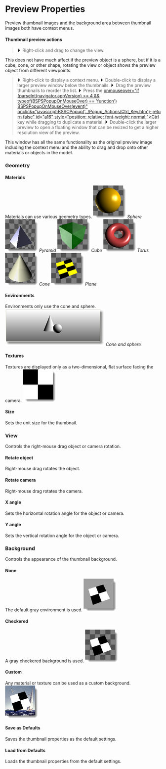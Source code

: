 ---
---

# Preview Properties
Preview thumbnail images and the background area between thumbnail images both have context menus.

#### Thumbnail preview actions

>![images/number-onestep.gif](images/number-onestep.gif)Right-click and drag to change the view.

This does not have much affect if the preview object is a sphere, but if it is a cube, cone, or other shape, rotating the view or object shows the preview object from different viewpoints.

>![images/number-onestep.gif](images/number-onestep.gif)Right-click to display a context menu.
>![images/number-onestep.gif](images/number-onestep.gif)Double-click to display a larger preview window below the thumbnails.
>![images/number-onestep.gif](images/number-onestep.gif)Drag the preview thumbnails to reorder the list.
>![images/number-onestep.gif](images/number-onestep.gif)Press the [onmouseover="if (parseInt(navigator.appVersion) &gt;= 4 &amp;&amp; typeof(BSPSPopupOnMouseOver) == 'function') BSPSPopupOnMouseOver(event)" onclick="javascript:BSSCPopup('../Popup_Actions/Ctrl_Key.htm');;return false" id="a16" style="position: relative; font-weight: normal;">Ctrl]() key while dragging to duplicate a material.
>![images/number-onestep.gif](images/number-onestep.gif)Double-click the larger preview to open a floating window that can be resized to get a higher resolution view of the preview.

This window has all the same functionality as the original preview image including the context menu and the ability to drag and drop onto other materials or objects in the model.

### Geometry

#### Materials
Materials can use various geometry types.
![images/thumbnailsphere.png](images/thumbnailsphere.png) *Sphere*
![images/thumbnailpyramid.png](images/thumbnailpyramid.png) *Pyramid*
![images/thumbnailcube.png](images/thumbnailcube.png) *Cube*
![images/thumbnailtorus.png](images/thumbnailtorus.png) *Torus*
![images/thumbnailcone.png](images/thumbnailcone.png) *Cone*
![images/thumbnailplane.png](images/thumbnailplane.png) *Plane*

#### Environments
Environments only use the cone and sphere.
![images/environmentthumbnail.png](images/environmentthumbnail.png) *Cone and sphere*

#### Textures
Textures are displayed only as a two-dimensional, flat surface facing the camera.
![images/texturepreview.png](images/texturepreview.png)

#### Size
Sets the unit size for the thumbnail.

### View
Controls the right-mouse drag object or camera rotation.

#### Rotate object
Right-mouse drag rotates the object.

#### Rotate camera
Right-mouse drag rotates the camera.

#### X angle
Sets the horizontal rotation angle for the object or camera.

#### Y angle
Sets the vertical rotation angle for the object or camera.

### Background
Controls the appearance of the thumbnail background.

#### None
The default gray environment is used.
![images/thumbnailbackground-001.png](images/thumbnailbackground-001.png)

#### Checkered
A gray checkered background is used.
![images/thumbnailbackground-002.png](images/thumbnailbackground-002.png)

#### Custom
Any material or texture can be used as a custom background.
![images/thumbnailbackground-003.png](images/thumbnailbackground-003.png)

####  **Save as Defaults**
Saves the thumbnail properties as the default settings.

####  **Load from Defaults**
Loads the thumbnail properties from the default settings.
